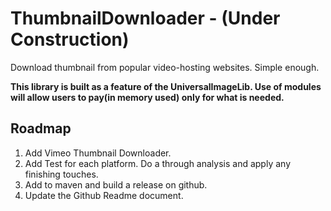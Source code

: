 # ThumbnailDownloader - (Under Construction)
Download thumbnail from popular video-hosting websites. Simple enough.

**This library is built as a feature of the UniversalImageLib. Use of modules will allow users to pay(in memory used) only for what is needed.**

## Roadmap
1. Add Vimeo Thumbnail Downloader.
2. Add Test for each platform. Do a through analysis and apply any finishing touches.
3. Add to maven and build a release on github.
4. Update the Github Readme document.

